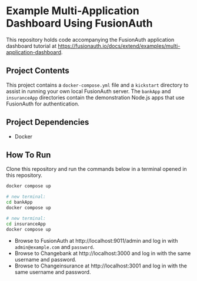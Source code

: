 # Example Multi-Application Dashboard Using FusionAuth

This repository holds code accompanying the FusionAuth application dashboard tutorial at https://fusionauth.io/docs/extend/examples/multi-application-dashboard.

## Project Contents

This project contains a `docker-compose.yml` file and a `kickstart` directory to assist in running your own local FusionAuth server. The `bankApp` and `insuranceApp` directories contain the demonstration Node.js apps that use FusionAuth for authentication.

## Project Dependencies

- Docker

## How To Run

Clone this repository and run the commands below in a terminal opened in this repository.

```sh
docker compose up

# new terminal:
cd bankApp
docker compose up

# new terminal:
cd insuranceApp
docker compose up
```

- Browse to FusionAuth at http://localhost:9011/admin and log in with `admin@example.com` and `password`.
- Browse to Changebank at http://localhost:3000 and log in with the same username and password.
- Browse to Changeinsurance at http://localhost:3001 and log in with the same username and password.

